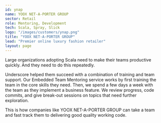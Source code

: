 ```yaml
---
id: ynap
name: YOOX NET-A-PORTER GROUP
sector: Retail
role: Mentoring, Development
tech: Scala, Spray, Slick
logo: "/images/customers/ynap.png"
title: "YOOX NET-A-PORTER GROUP"
lead: "Premier online luxury fashion retailer"
layout: page
---
```


Large organizations adopting Scala need
to make their teams productive quickly.
And they need to do this repeatedly.

Underscore helped them succeed
with a combination of training and team support.
Our Embedded Team Mentoring service works
by first training the team in the core skills they need.
Then, we spend a few days a week with the team
as they implement a business feature.
We review progress, code commits,
and give break-out sessions on topics that need further exploration.

This is how companies like YOOX NET-A-PORTER GROUP
can take a team and fast track them
to delivering good quality working code.
